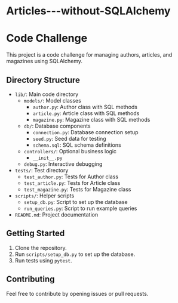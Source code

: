 # Articles---without-SQLAlchemy
# Code Challenge

This project is a code challenge for managing authors, articles, and magazines using SQLAlchemy.

## Directory Structure

- `lib/`: Main code directory
  - `models/`: Model classes
    - `author.py`: Author class with SQL methods
    - `article.py`: Article class with SQL methods
    - `magazine.py`: Magazine class with SQL methods
  - `db/`: Database components
    - `connection.py`: Database connection setup
    - `seed.py`: Seed data for testing
    - `schema.sql`: SQL schema definitions
  - `controllers/`: Optional business logic
    - `__init__.py`
  - `debug.py`: Interactive debugging
- `tests/`: Test directory
  - `test_author.py`: Tests for Author class
  - `test_article.py`: Tests for Article class
  - `test_magazine.py`: Tests for Magazine class
- `scripts/`: Helper scripts
  - `setup_db.py`: Script to set up the database
  - `run_queries.py`: Script to run example queries
- `README.md`: Project documentation

## Getting Started

1. Clone the repository.
2. Run `scripts/setup_db.py` to set up the database.
3. Run tests using `pytest`.

## Contributing

Feel free to contribute by opening issues or pull requests.